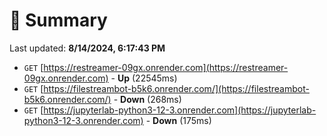 # 📖 Summary
Last updated: **8/14/2024, 6:17:43 PM**

- `GET` [https://restreamer-09gx.onrender.com](https://restreamer-09gx.onrender.com) - **Up** (22545ms)
- `GET` [https://filestreambot-b5k6.onrender.com/](https://filestreambot-b5k6.onrender.com/) - **Down** (268ms)
- `GET` [https://jupyterlab-python3-12-3.onrender.com](https://jupyterlab-python3-12-3.onrender.com) - **Down** (175ms)
